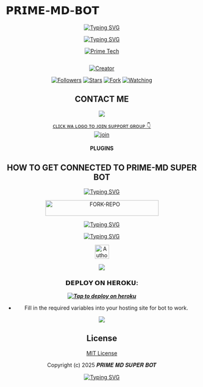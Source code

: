# 𝗣𝗥𝗜𝗠𝗘-𝗠𝗗-𝗕𝗢𝗧
<div align="center">

[![Typing SVG](https://readme-typing-svg.herokuapp.com?font=Rockstar-ExtraBold&color=blue&lines=𝗧𝗛𝗜𝗦+𝗜𝗦+𝗣𝗥𝗜𝗠𝗘+𝗧𝗘𝗖𝗛+𝗠𝗗+𝗦𝗨𝗣𝗘𝗥+𝗕𝗢𝗧;𝗕𝗬+𝗣𝗿𝗶𝗺𝗲+𝗧𝗲𝗰𝗵𝚔𝚎;𝔸+𝕎ℍ𝔸𝕋𝕊𝔸ℙℙ+𝗠𝗨𝗟𝗧𝗜+𝔻𝔼𝕍𝕀ℂ𝔼+𝔹𝕆𝕋;𝗦𝗰𝗿𝗶𝗽𝘁𝗲𝗱+𝗕𝘆+🅿︎🆁🅸🅼🅴+🆃🅴🅲🅷🇰🇪)](https://git.io/typing-svg)
  </p>

 [![Typing SVG](https://readme-typing-svg.herokuapp.com?font=Rockstar-ExtraBold&size=30&pause=1000&color=silver&center=true&vCenter=true&width=815&height=60&lines=▭+▬+▭+▬+▭+▬+▭+▬+▭+▬+▭)](https://git.io/typing-svg) 

 
<p align="center">

[![Prime Tech](https://files.catbox.moe/o2ku1n.jpeg?lenght=50width=50)](https://github.com/PRIMETECH-ke)
</p>
<p align="center">
  <a href="#"><img src="http://readme-typing-svg.herokuapp.com?color=fuchsia&center=true&vCenter=true&multiline=false&lines=PRIME+MD+SUPER+WHATSAPP+BOT" alt="">
</p>
<p align="center">
<a href="#"><img title="Creator" src="https://img.shields.io/badge/DEVELOPER-𝑷𝑹𝑰𝑴𝑬_𝑻𝑬𝑪𝑯-pink.svg?style=for-the-badge&logo=github"></a>
</p>
<p align="center">
<a href="https://github.com/PRIMETECH-ke?tab=followers"><img title="Followers" src="https://img.shields.io/github/followers/PRIMETECH-ke?label=Followers&style=social"></a>
<a href="https://github.com/PRIMETECH-ke/PRIME-MD-SUPER-BOT/stargazers/"><img title="Stars" src="https://img.shields.io/github/stars/PRIMETECH-ke/PRIME-MD-SUPER-BOT?&style=social"></a>
<a href="https://github.com/PRIMETECH-ke/PRIME-MD-SUPER-BOT/network/members"><img title="Fork" src="https://img.shields.io/github/forks/PRIMETECH-ke/PRIME-MD-SUPER-BOT?style=social"></a>
<a href="https://github.com/PRIMETECH-ke/PRIME-MD-SUPER-BOT/watchers"><img title="Watching" src="https://img.shields.io/github/watchers/PRIMETECH-ke/PRIME-MD-SUPER-BOT?label=Watching&style=social"></a>
</p>
 

## CONTACT ME

<p align="center">

<a href="https://api.whatsapp.com/send?phone=254741071005&text=Hello+Prime+dev+i+need+your+Help+on...༆"><img src="https://img.shields.io/badge/Contact 𝑷𝑹𝑰𝑴𝑬_𝑻𝑬𝑪𝑯  ༆-teal?style=for-the-badge&logo=whatsapp&logoColor=white" />


ᴄʟɪᴄᴋ ᴡᴀ ʟᴏɢᴏ ᴛᴏ ᴊᴏɪɴ sᴜᴘᴘᴏʀᴛ ɢʀᴏᴜᴘ 👇 
<br> [![join](https://github.com/Alien-alfa/PublicBot/blob/main/wlogo.svg.png)](https://whatsapp.com/channel/0029VaxTo8S7tkj6WyqTSs1p)
  <div align="center"  >
<h4 align="center">PLUGINS</h1>

  </p>  

  
## HOW TO GET CONNECTED TO PRIME-MD SUPER BOT


[![Typing SVG](https://readme-typing-svg.herokuapp.com?font=Rockstar-ExtraBold&color=blue&lines=𝗙𝗢𝗥𝗞+𝗔𝗡𝗗+𝗦𝗧𝗔𝗥+𝗥𝗘𝗣𝗢)](https://git.io/typing-svg)



   <a href="https://github.com/PRIMETECH-ke/PRIME-MD-SUPER-BOT/"><img title="FORK-REPO" src="https://img.shields.io/badge/FORK-REPO-h?color=green&style=for-the-badge&logo=mazda" width="297" height="40.45"/></a></p>
  

 

[![Typing SVG](https://readme-typing-svg.herokuapp.com?font=Rockstar-ExtraBold&color=blue&lines=𝗦𝗘𝗦𝗦𝗜𝗢𝗡+𝗜𝗗+𝗦𝗜𝗧𝗘+𝗜𝗦+𝗛𝗘𝗥𝗘)](https://git.io/typing-svg)

[![Typing SVG](https://readme-typing-svg.herokuapp.com?font=Rockstar-ExtraBold&color=blue&lines=PAIR+ON+RENDER)](https://git.io/typing-svg)


<p align="centre">
<a href="https://prime-md-pairing.onrender.com"><img height= "37" title="Author" src="https://img.shields.io/badge/Session-green?style=for-the-badge&logo=render"></a>


</p>

<p align="centre">
  <img src="https://files.catbox.moe/c7ump7.png"lenght=50width=50/> 
</p>

<p/>
            

###  𝗗𝗘𝗣𝗟𝗢𝗬 𝗢𝗡 𝗛𝗘𝗥𝗢𝗞𝗨:


 
 ***[![Tap to deploy on heroku](https://www.herokucdn.com/deploy/button.svg)](https://dashboard.heroku.com/new?button-url=https://github.com/PRIMETECH-ke/PRIME-MD-SUPER-BOT&template=https://github.com/PRIMETECH-ke/PRIME-MD-SUPER-BOT.git)***
 

    

- Fill in the required variables into your hosting site for bot to work.
 </h2>
     


  <p align="center">
  <img src="https://files.catbox.moe/w2mhje.gif" lenght=200width=200/> 
</p>
 



## License

[MIT License]((https://github.com/PRIMETECH-ke/PRIME-MD-SUPER-BOT)/LICENSE)



Copyright (c) 2025  𝑷𝑹𝑰𝑴𝑬 𝑴𝑫 𝑺𝑼𝑷𝑬𝑹 𝑩𝑶𝑻

 [![Typing SVG](https://readme-typing-svg.herokuapp.com?font=Rockstar-ExtraBold&size=30&pause=1000&color=red&center=true&vCenter=true&width=815&height=60&lines=▭+▬+▭+▬+▭+▬+▭+▬+▭+▬+▭)](https://git.io/typing-svg) 

